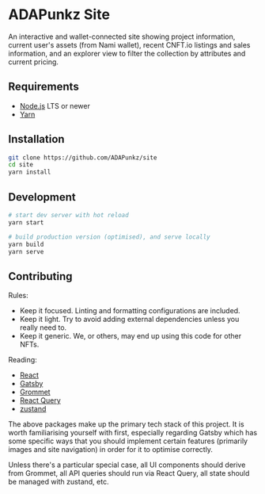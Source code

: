 # ADAPunkz Site

An interactive and wallet-connected site showing project information, current user's assets (from Nami wallet), recent CNFT.io listings and sales information, and an explorer view to filter the collection by attributes and current pricing.

## Requirements

- [Node.js](https://nodejs.org/en/) LTS or newer
- [Yarn](https://yarnpkg.com/)

## Installation

```bash
git clone https://github.com/ADAPunkz/site
cd site
yarn install
```

## Development

```bash
# start dev server with hot reload
yarn start

# build production version (optimised), and serve locally
yarn build
yarn serve
```

## Contributing

Rules:

- Keep it focused. Linting and formatting configurations are included.
- Keep it light. Try to avoid adding external dependencies unless you really need to.
- Keep it generic. We, or others, may end up using this code for other NFTs.

Reading:

- [React](https://reactjs.org/)
- [Gatsby](https://www.gatsbyjs.com/docs)
- [Grommet](https://v2.grommet.io/components)
- [React Query](https://react-query.tanstack.com/overview)
- [zustand](https://github.com/pmndrs/zustand)

The above packages make up the primary tech stack of this project. It is worth familiarising yourself with first, especially regarding Gatsby which has some specific ways that you should implement certain features (primarily images and site navigation) in order for it to optimise correctly.

Unless there's a particular special case, all UI components should derive from Grommet, all API queries should run via React Query, all state should be managed with zustand, etc.
